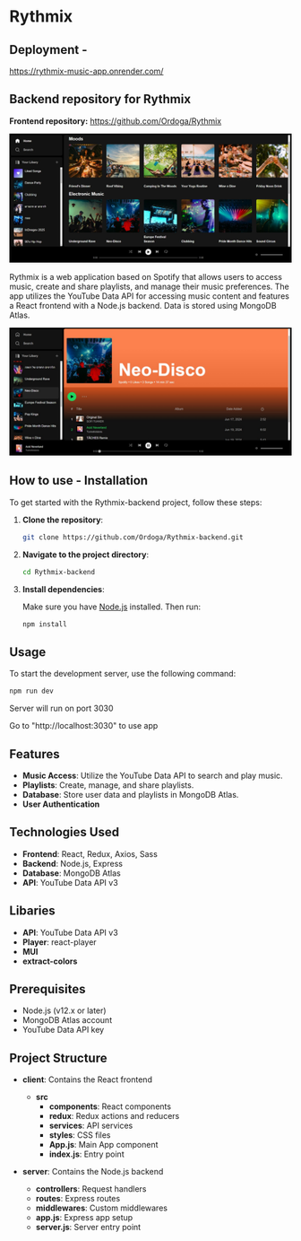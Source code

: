 # Rythmix

## Deployment - 
https://rythmix-music-app.onrender.com/

## Backend repository for Rythmix
**Frontend repository:**
https://github.com/Ordoga/Rythmix

![](./public/imgs/Rythmix1.jpeg)

Rythmix is a web application based on Spotify that allows users to access music, create and share playlists, and manage their music preferences. The app utilizes the YouTube Data API for accessing music content and features a React frontend with a Node.js backend. Data is stored using MongoDB Atlas.

![](./public/imgs/Rythmix2.jpeg)

## How to use - Installation

To get started with the Rythmix-backend project, follow these steps:

1. **Clone the repository**:

    ```bash
    git clone https://github.com/Ordoga/Rythmix-backend.git
    ```

2. **Navigate to the project directory**:

    ```bash
    cd Rythmix-backend
    ```

3. **Install dependencies**:

    Make sure you have [Node.js](https://nodejs.org/) installed. Then run:

    ```bash
    npm install
    ```

## Usage

To start the development server, use the following command:

```bash
npm run dev
```

Server will run on port 3030

Go to "http://localhost:3030" to use app


## Features

- **Music Access**: Utilize the YouTube Data API to search and play music.
- **Playlists**: Create, manage, and share playlists.
- **Database**: Store user data and playlists in MongoDB Atlas.
- **User Authentication**

## Technologies Used

- **Frontend**: React, Redux, Axios, Sass
- **Backend**: Node.js, Express
- **Database**: MongoDB Atlas
- **API**: YouTube Data API v3

## Libaries

- **API**: YouTube Data API v3
- **Player**: react-player
- **MUI**
- **extract-colors**

## Prerequisites

- Node.js (v12.x or later)
- MongoDB Atlas account
- YouTube Data API key


## Project Structure

- **client**: Contains the React frontend
  - **src**
    - **components**: React components
    - **redux**: Redux actions and reducers
    - **services**: API services
    - **styles**: CSS files
    - **App.js**: Main App component
    - **index.js**: Entry point

- **server**: Contains the Node.js backend
  - **controllers**: Request handlers
  - **routes**: Express routes
  - **middlewares**: Custom middlewares
  - **app.js**: Express app setup
  - **server.js**: Server entry point
